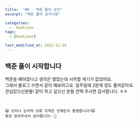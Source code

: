 ```yaml
---
title:  "#0 - 백준 풀이 공지" 
excerpt: "백준 풀이 공지사항"

categories:
  -  baekjoon
tags:
  - [baekjoon]

last_modified_at: 2022-12-24
---
```


## 백준 풀이 시작합니다

백준을 해야겠다고 생각은 했었는데 시작할 계기가 없었어요.  
그래서 블로그 쓰면서 같이 해보려고요. 일주일에 2문제 정도 풀꺼같아요.  
관심있으신분들! 같이 하고 싶으신 분들 컨택 주시면 감사합니다. ㅎㅎ  



<br>

    😺 오타나 논리적 오류 지적은 언제든지 환영합니다!😺   
    항상 읽어주셔서 감사합니다~ 🙏
